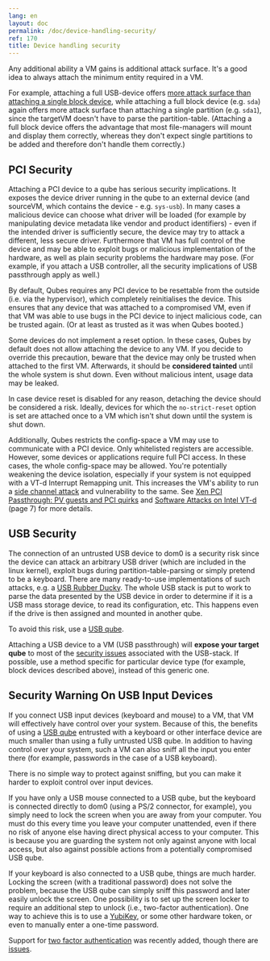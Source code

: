 ```yaml
---
lang: en
layout: doc
permalink: /doc/device-handling-security/
ref: 170
title: Device handling security
---
```


Any additional ability a VM gains is additional attack surface.
It's a good idea to always attach the minimum entity required in a VM.

For example, attaching a full USB-device offers [more attack surface than attaching a single block device](https://blog.invisiblethings.org/2011/05/31/usb-security-challenges.html "ITL blog post on USB security"), while
attaching a full block device (e.g. `sda`) again offers more attack surface than attaching a single partition (e.g. `sda1`), since the targetVM doesn't have to parse the partition-table.
(Attaching a full block device offers the advantage that most file-managers will mount and display them correctly, whereas they don't expect single partitions to be added and therefore don't handle them correctly.)

## PCI Security

Attaching a PCI device to a qube has serious security implications.
It exposes the device driver running in the qube to an external device (and sourceVM, which contains the device - e.g. `sys-usb`).
In many cases a malicious device can choose what driver will be loaded (for example by manipulating device metadata like vendor and product identifiers) - even if the intended driver is sufficiently secure, the device may try to attack a different, less secure driver.
Furthermore that VM has full control of the device and may be able to exploit bugs or malicious implementation of the hardware, as well as plain security problems the hardware may pose.
(For example, if you attach a USB controller, all the security implications of USB passthrough apply as well.)

By default, Qubes requires any PCI device to be resettable from the outside (i.e. via the hypervisor), which completely reinitialises the device.
This ensures that any device that was attached to a compromised VM, even if that VM was able to use bugs in the PCI device to inject malicious code, can be trusted again.
(Or at least as trusted as it was when Qubes booted.)

Some devices do not implement a reset option.
In these cases, Qubes by default does not allow attaching the device to any VM.
If you decide to override this precaution, beware that the device may only be trusted when attached to the first VM.
Afterwards, it should be **considered tainted** until the whole system is shut down.
Even without malicious intent, usage data may be leaked.

In case device reset is disabled for any reason, detaching the device should be considered a risk.
Ideally, devices for which the `no-strict-reset` option is set are attached once to a VM which isn't shut down until the system is shut down.

Additionally, Qubes restricts the config-space a VM may use to communicate with a PCI device.
Only whitelisted registers are accessible.
However, some devices or applications require full PCI access.
In these cases, the whole config-space may be allowed.
You're potentially weakening the device isolation, especially if your system is not equipped with a VT-d Interrupt Remapping unit.
This increases the VM's ability to run a [side channel attack](https://en.wikipedia.org/wiki/Side-channel_attack) and vulnerability to the same.
See [Xen PCI Passthrough: PV guests and PCI quirks](https://wiki.xenproject.org/wiki/Xen_PCI_Passthrough#PV_guests_and_PCI_quirks) and [Software Attacks on Intel VT-d](https://invisiblethingslab.com/resources/2011/Software%20Attacks%20on%20Intel%20VT-d.pdf) \(page 7) for more details.

## USB Security

The connection of an untrusted USB device to dom0 is a security risk since the device can attack an arbitrary USB driver (which are included in the linux kernel), exploit bugs during partition-table-parsing or simply pretend to be a keyboard.
There are many ready-to-use implementations of such attacks, e.g. a [USB Rubber Ducky](https://shop.hak5.org/products/usb-rubber-ducky-deluxe).
The whole USB stack is put to work to parse the data presented by the USB device in order to determine if it is a USB mass storage device, to read its configuration, etc.
This happens even if the drive is then assigned and mounted in another qube.

To avoid this risk, use a [USB qube](/doc/usb-qubes/).

Attaching a USB device to a VM (USB passthrough) will **expose your target qube** to most of the [security issues](https://blog.invisiblethings.org/2011/05/31/usb-security-challenges.html "ITL blog post on USB security") associated with the USB-stack.
If possible, use a method specific for particular device type (for example, block devices described above), instead of this generic one.

## Security Warning On USB Input Devices

If you connect USB input devices (keyboard and mouse) to a VM, that VM will effectively have control over your system.
Because of this, the benefits of using a [USB qube](/doc/usb-qubes/) entrusted with a keyboard or other interface device are much smaller than using a fully untrusted USB qube.
In addition to having control over your system, such a VM can also sniff all the input you enter there (for example, passwords in the case of a USB keyboard).

There is no simple way to protect against sniffing, but you can make it harder to exploit control over input devices.

If you have only a USB mouse connected to a USB qube, but the keyboard is connected directly to dom0 (using a PS/2 connector, for example), you simply need to lock the screen when you are away from your computer.
You must do this every time you leave your computer unattended, even if there no risk of anyone else having direct physical access to your computer.
This is because you are guarding the system not only against anyone with local access, but also against possible actions from a potentially compromised USB qube.

If your keyboard is also connected to a USB qube, things are much harder.
Locking the screen (with a traditional password) does not solve the problem, because the USB qube can simply sniff this password and later easily unlock the screen.
One possibility is to set up the screen locker to require an additional step to unlock (i.e., two-factor authentication).
One way to achieve this is to use a [YubiKey](/doc/YubiKey/), or some other hardware token, or even to manually enter a one-time password.

Support for [two factor authentication](/news/2018/09/11/qubes-u2f-proxy/) was recently added, though there are [issues](https://github.com/QubesOS/qubes-issues/issues/4661).
